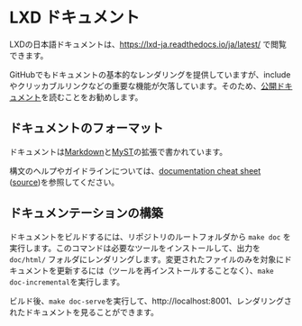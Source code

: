 # LXD ドキュメント

LXDの日本語ドキュメントは、https://lxd-ja.readthedocs.io/ja/latest/ で閲覧できます。

GitHubでもドキュメントの基本的なレンダリングを提供していますが、includeやクリッカブルリンクなどの重要な機能が欠落しています。そのため、[公開ドキュメント](https://lxd-ja.readthedocs.io/ja/latest/)を読むことをお勧めします。

## ドキュメントのフォーマット

ドキュメントは[Markdown](https://commonmark.org/)と[MyST](https://myst-parser.readthedocs.io/)の拡張で書かれています。

構文のヘルプやガイドラインについては、[documentation cheat sheet](https://linuxcontainers.org/lxd/docs/master/doc-cheat-sheet/) ([source](doc-heat-sheet.md?plain=1))を参照してください。

## ドキュメンテーションの構築

ドキュメントをビルドするには、リポジトリのルートフォルダから `make doc` を実行します。このコマンドは必要なツールをインストールして、出力を `doc/html/` フォルダにレンダリングします。変更されたファイルのみを対象にドキュメントを更新するには（ツールを再インストールすることなく）、`make doc-incremental`を実行します。

ビルド後、`make doc-serve`を実行して、http://localhost:8001、レンダリングされたドキュメントを見ることができます。
